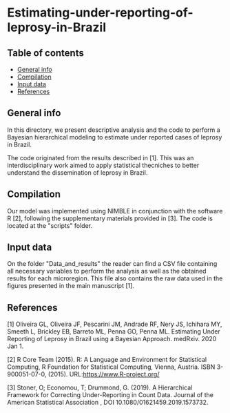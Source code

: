 # Estimating-under-reporting-of-leprosy-in-Brazil

## Table of contents
* [General info](#general-info)
* [Compilation](#compilation)
* [Input data](#data)
* [References](#references)

## General info
In this directory, we present descriptive analysis and the code to perform a Bayesian hierarchical modeling to estimate under reported cases of leprosy in Brazil.

The code originated from the results described in [1]. This was an interdisciplinary work aimed to apply statistical thecniches to better understand the dissemination of leprosy in Brazil. 

## Compilation
Our model was implemented using NIMBLE in conjunction with the software R [2], following the supplementary materials provided in [3]. The code is located at the "scripts" folder.

## Input data
On the folder "Data_and_results" the reader can find a CSV file containing all necessary variables to perform the analysis as well as the obtained results for each microregion. This file also contains the raw data used in the figures presented in the main manuscript [1].

## References 
[1] Oliveira GL, Oliveira JF, Pescarini JM, Andrade RF, Nery JS, Ichihara MY, Smeeth L, Brickley EB, Barreto ML, Penna GO, Penna ML. Estimating Under Reporting of Leprosy in Brazil using a Bayesian Approach. medRxiv. 2020 Jan 1.

[2] R Core Team (2015). R: A Language and Environment for Statistical Computing, R Foundation for Statistical Computing, Vienna, Austria. ISBN 3-900051-07-0, (2015). URL:https://www.R-project.org/

[3] Stoner, O; Economou, T; Drummond, G. (2019). A Hierarchical Framework for Correcting Under-Reporting in Count Data. Journal of the American Statistical Association , DOI 10.1080/01621459.2019.1573732.
